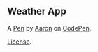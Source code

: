 Weather App
-----------


A [Pen](http://codepen.io/AaronCButcher/pen/gaWKMQ) by [Aaron](http://codepen.io/AaronCButcher) on [CodePen](http://codepen.io/).

[License](http://codepen.io/AaronCButcher/pen/gaWKMQ/license).